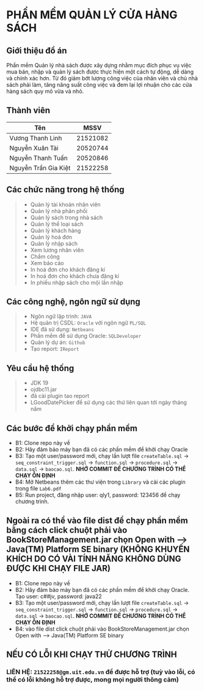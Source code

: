 
# PHẦN MỀM QUẢN LÝ CỬA HÀNG SÁCH

## Giới thiệu đồ án
 
<p align-items: center>Phần mềm Quản lý nhà sách được xây dựng nhằm mục đích phục vụ việc mua bán, nhập và quản lý sách được thực hiện một cách tự động, dễ dàng và chính xác hơn. Từ đó giảm bớt lượng công việc của nhân viên và chủ nhà sách phải làm, tăng năng suất công việc và đem lại lợi nhuận cho các cửa hàng sách quy mô vừa và nhỏ. </p>

## Thành viên
 |Tên                   | MSSV     |
 |----------------------| ---------|
 |Vương Thanh Linh      | 21521082 |
 |Nguyễn Xuân Tài       | 20520744 |
 |Nguyễn Thanh Tuấn     | 20520846 |
 |Nguyễn Trần Gia Kiệt  | 21522258 |

## Các chức năng trong hệ thống
>- Quản lý tài khoản nhân viên
>- Quản lý nhà phân phối
>- Quản lý sách trong nhà sách
>- Quản lý thể loại sách
>- Quản lý khách hàng
>- Quản lý hoá đơn
>- Quản lý nhập sách
>- Xem lương nhân viên
>- Chắm công 
>- Xem báo cáo
>- In hoá đơn cho khách đăng kí
>- In hoá đơn cho khách chưa đăng kí
>- In phiếu nhập sách cho mội lần nhập

## Các công nghệ, ngôn ngữ sử dụng
>- Ngôn ngữ lập trình: `JAVA`
>- Hệ quản trị CSDL: `Oracle` với ngôn ngữ `PL/SQL`
>- IDE đã sử dụng: `Netbeans`
>- Phần mềm để sử dụng Oracle: `SQLDeveloper`
>- Quản lý dự án: `Github`
>- Tạo report: `IReport`

## Yêu cầu hệ thống
>- JDK 19
>- ojdbc11.jar
>- đã cài plugin tao report
>- LGoodDatePicker để sử dụng các thứ liên quan tới ngày tháng năm

## Các bước để khởi chạy phần mềm

- B1: Clone repo này về 
- B2: Hãy đảm bảo máy bạn đã có các phần mềm để khởi chạy Oracle
- B3: Tạo một user/password mới, chạy lần lượt file `createTable.sql` ->  `seq_constraint_trigger.sql` -> `function.sql` -> `procedure.sql` -> `data.sql` -> `baocao.sql`. **NHỚ COMMIT ĐỂ CHƯƠNG TRÌNH CÓ THỂ CHẠY ỔN ĐỊNH**
- B4: Mở Netbeans thêm các thư viện trong `Library` và cài các plugin trong file `Lab6.pdf`
- B5: Run project, đăng nhập user: qly1, password: 123456 để chạy chương trình.

## Ngoài ra có thể vào file dist để chạy phần mềm bằng cách click chuột phải vào BookStoreManagement.jar chọn **Open with --> Java(TM) Platform SE binary** (**KHÔNG KHUYẾN KHÍCH DO CÓ VÀI TÍNH NĂNG KHÔNG DÙNG ĐƯỢC KHI CHẠY FILE JAR**)
- B1: Clone repo này về 
- B2: Hãy đảm bảo máy bạn đã có các phần mềm để khởi chạy Oracle. Tạo user: c##jv, password: java22
- B3: Tạo một user/password mới, chạy lần lượt file `createTable.sql` ->  `seq_constraint_trigger.sql` -> `function.sql` -> `procedure.sql` -> `data.sql` -> `baocao.sql`. **NHỚ COMMIT ĐỂ CHƯƠNG TRÌNH CÓ THỂ CHẠY ỔN ĐỊNH**
- B4: vào file dist click chuột phải vào BookStoreManagement.jar chọn Open with --> Java(TM) Platform SE binary

## NẾU CÓ LỖI KHI CHẠY THỬ CHƯƠNG TRÌNH
### LIÊN HỆ: `21522258@gm.uit.edu.vn` để được hỗ trợ (tuỳ vào lỗi, có thể có lỗi không hỗ trợ được, mong mọi người thông cảm)



